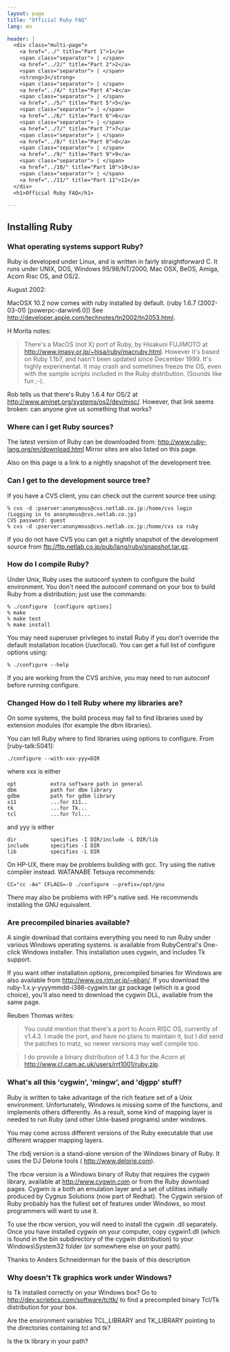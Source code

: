 ```yaml
---
layout: page
title: "Official Ruby FAQ"
lang: en

header: |
  <div class="multi-page">
    <a href="../" title="Part 1">1</a>
    <span class="separator"> | </span>
    <a href="../2/" title="Part 2">2</a>
    <span class="separator"> | </span>
    <strong>3</strong>
    <span class="separator"> | </span>
    <a href="../4/" title="Part 4">4</a>
    <span class="separator"> | </span>
    <a href="../5/" title="Part 5">5</a>
    <span class="separator"> | </span>
    <a href="../6/" title="Part 6">6</a>
    <span class="separator"> | </span>
    <a href="../7/" title="Part 7">7</a>
    <span class="separator"> | </span>
    <a href="../8/" title="Part 8">8</a>
    <span class="separator"> | </span>
    <a href="../9/" title="Part 9">9</a>
    <span class="separator"> | </span>
    <a href="../10/" title="Part 10">10</a>
    <span class="separator"> | </span>
    <a href="../11/" title="Part 11">11</a>
  </div>
  <h1>Official Ruby FAQ</h1>

---
```


## Installing Ruby

### What operating systems support Ruby?

Ruby is developed under Linux, and is written in fairly straightforward C.
It runs under UNIX, DOS, Windows 95/98/NT/2000, Mac OSX, BeOS, Amiga,
Acorn Risc OS, and OS/2.

August 2002:

MacOSX 10.2 now comes with ruby installed by default.
(ruby 1.6.7 (2002-03-01) [powerpc-darwin6.0])
See http://developer.apple.com/technotes/tn2002/tn2053.html.

H Morita notes:

> There's a MacOS (not X) port of Ruby, by Hisakuni FUJIMOTO at
> http://www.imasy.or.jp/~hisa/ruby/macruby.html. However it's based on
> Ruby 1.1b7, and hasn't been updated since December 1999. It's highly
> experimental. It may crash and sometimes freeze the OS, even with the
> sample scripts included in the Ruby distribution. (Sounds like fun ;-).

Rob tells us that there's Ruby 1.6.4 for OS/2 at
http://www.aminet.org/systems/os2/dev/misc/.
However, that link seems broken: can anyone give us something that works?

### Where can I get Ruby sources?

The latest version of Ruby can be downloaded from:
http://www.ruby-lang.org/en/download.html
Mirror sites are also listed on this page.

Also on this page is a link to a nightly snapshot of the development tree.

### Can I get to the development source tree?

If you have a CVS client, you can check out the current source tree using:

    % cvs -d :pserver:anonymous@cvs.netlab.co.jp:/home/cvs login
    (Logging in to anonymous@cvs.netlab.co.jp)
    CVS password: guest
    % cvs -d :pserver:anonymous@cvs.netlab.co.jp:/home/cvs co ruby

If you do not have CVS you can get a nightly snapshot of the development
source from ftp://ftp.netlab.co.jp/pub/lang/ruby/snapshot.tar.gz.

### How do I compile Ruby?

Under Unix, Ruby uses the autoconf system to configure the build environment.
You don't need the autoconf command on your box to build Ruby from a
distribution; just use the commands:

    % ./configure  [configure options]
    % make
    % make test
    % make install

You may need superuser privileges to install Ruby if you don't override the
default installation location (/usr/local). You can get a full list of
configure options using:

    % ./configure --help

If you are working from the CVS archive, you may need to run autoconf before
running configure.

### **Changed** How do I tell Ruby where my libraries are?

On some systems, the build process may fail to find libraries used by
extension modules (for example the dbm libraries).

You can tell Ruby where to find libraries using options to configure.
From [ruby-talk:5041]:

    ./configure --with-xxx-yyy=DIR

where xxx is either

    opt           extra software path in general
    dbm           path for dbm library
    gdbm          path for gdbm library
    x11           ...for X11..
    tk            ...for Tk...
    tcl           ...for Tcl...

and yyy is either

    dir           specifies -I DIR/include -L DIR/lib
    include       specifies -I DIR
    lib           specifies -L DIR

On HP-UX, there may be problems building with gcc. Try using the native
compiler instead. WATANABE Tetsuya recommends:

    CC="cc -Ae" CFLAGS=-O ./configure --prefix=/opt/gnu

There may also be problems with HP's native sed. He recommends installing the
GNU equivalent.

### Are precompiled binaries available?

A single download that contains everything you need to run Ruby under various
Windows operating systems. is available from RubyCentral's One-click Windows
installer. This installation uses cygwin, and includes Tk support.

If you want other installation options, precompiled binaries for Windows are
also available from http://www.os.rim.or.jp/~eban/. If you download the
ruby-1.x.y-yyyymmdd-i386-cygwin.tar.gz package (which is a good choice),
you'll also need to download the cygwin DLL, available from the same page.

Reuben Thomas writes:

> You could mention that there's a port to Acorn RISC OS, currently of v1.4.3.
> I made the port, and have no plans to maintain it, but I did send the
> patches to matz, so newer versions may well compile too.

> I do provide a binary distribution of 1.4.3 for the Acorn at
> http://www.cl.cam.ac.uk/users/rrt1001/ruby.zip.

### What's all this 'cygwin', 'mingw', and 'djgpp' stuff?

Ruby is written to take advantage of the rich feature set of a Unix
environment. Unfortunately, Windows is missing some of the functions, and
implements others differently. As a result, some kind of mapping layer is
needed to run Ruby (and other Unix-based programs) under windows.

You may come across different versions of the Ruby executable that use
different wrapper mapping layers.

The rbdj version is a stand-alone version of the Windows binary of Ruby.
It uses the DJ Delorie tools ( http://www.delorie.com).

The rbcw version is a Windows binary of Ruby that requires the cygwin library,
available at http://www.cygwin.com or from the Ruby download pages. Cygwin is
a both an emulation layer and a set of utilities initially produced by Cygnus
Solutions (now part of Redhat). The Cygwin version of Ruby probably has the
fullest set of features under Windows, so most programmers will want to use
it.

To use the rbcw version, you will need to install the cygwin .dll separately.
Once you have installed cygwin on your computer, copy cygwin1.dll (which is
found in the bin subdirectory of the cygwin distribution) to your
Windows\System32 folder (or somewhere else on your path).

Thanks to Anders Schneiderman for the basis of this description

### Why doesn't Tk graphics work under Windows?

Is Tk installed correctly on your Windows box? Go to
http://dev.scriptics.com/software/tcltk/ to find a precompiled binary
Tcl/Tk distribution for your box.

Are the environment variables TCL_LIBRARY and TK_LIBRARY pointing to the
directories containing tcl and tk?

Is the tk library in your path?
